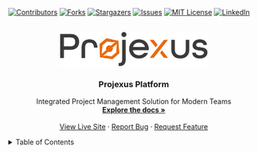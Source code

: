 <a id="readme-top"></a>

<!-- PROJECT SHIELDS -->
[![Contributors][contributors-shield]][contributors-url]
[![Forks][forks-shield]][forks-url]
[![Stargazers][stars-shield]][stars-url]
[![Issues][issues-shield]][issues-url]
[![MIT License][license-shield]][license-url]
[![LinkedIn][linkedin-shield]][linkedin-url]

<!-- PROJECT LOGO -->
<br />
<div align="center">
  <a href="https://github.com/hsinemt/Integrated-project-management-application">
    <img src="images/logo.png" alt="Projexus Logo" width="300" height="auto">
  </a>

<h3 align="center">Projexus Platform</h3>

  <p align="center">
    Integrated Project Management Solution for Modern Teams
    <br />
    <a href="https://github.com/hsinemt/Integrated-project-management-application"><strong>Explore the docs »</strong></a>
    <br />
    <br />
    <a href="https://projexus.live/">View Live Site</a>
    ·
    <a href="https://github.com/hsinemt/Integrated-project-management-application/issues/new?labels=bug">Report Bug</a>
    ·
    <a href="https://github.com/hsinemt/Integrated-project-management-application/issues/new?labels=enhancement">Request Feature</a>
  </p>
</div>

<!-- TABLE OF CONTENTS -->
<details>
  <summary>Table of Contents</summary>

- [Overview](#overview)
- [Key Features](#key-features)
- [Screenshots](#screenshots)
- [Quick Start](#quick-start)
- [Technology Stack](#technology-stack)
- [Architecture](#architecture)
- [Detailed Features](#detailed-features)
- [Project Structure](#project-structure)
- [Installation Guide](#installation-guide)
    - [Prerequisites](#prerequisites)
    - [Local Development](#local-development)
    - [Docker Deployment](#docker-deployment)
- [API Documentation](#api-documentation)
- [CI/CD Pipeline](#cicd-pipeline)
- [Contributing](#contributing)
- [Troubleshooting & FAQs](#troubleshooting--faqs)
- [Roadmap](#roadmap)
- [Team & Contributors](#team--contributors)
- [License](#license)
- [Contact & Support](#contact--support)

## 🚀 Overview

Projexus Platform is a comprehensive project management application designed to streamline team collaboration, task management, and project tracking. The platform integrates various features including task boards, chat functionality, file management, calendars, and AI-powered tools to enhance productivity and project coordination.


## ✨ Key Features

* **Unified Project Dashboard** - Get a bird's eye view of all your projects in one place
* **Smart Task Management** - AI-powered task organization and priority suggestions
* **Real-time Collaboration** - Chat and collaborative document editing
* **Advanced Analytics** - Customizable reports and performance metrics
* **Seamless Integration** - Connect with tools you already use
* **Enterprise-grade Security** - Role-based access control and data protection

<p align="right">(<a href="#readme-top">back to top</a>)</p>



<!-- SCREENSHOTS -->
## Screenshots

[![Dashboard View][screenshot-dashboard]](https://example.com)
[![Task Details][screenshot-taskboard]](https://example.com)

<p align="right">(<a href="#readme-top">back to top</a>)</p>



<!-- QUICK START -->
## Quick Start

Get Projexus up and running in minutes:

```bash
# Clone the repository
git clone https://github.com/hsinemt/Integrated-project-management-application
cd Integrated-project-management-application

# Start with Docker Compose
docker-compose up -d

# Access the application
# Frontend: http://localhost
# Backend API: http://localhost:9777
```

<p align="right">(<a href="#readme-top">back to top</a>)</p>



<!-- TECHNOLOGY STACK -->
## Technology Stack

### Frontend

* [![React][React.js]][React-url]
* [![TypeScript][TypeScript.js]][TypeScript-url]
* [![Redux][Redux.js]][Redux-url]
* [![Bootstrap][Bootstrap.com]][Bootstrap-url]
* [![Material UI][Material-UI.js]][Material-UI-url]
* [![Ant Design][Ant-Design.js]][Ant-Design-url]
* [![Socket.io][Socket.io]][Socket-io-url]

### Backend

* [![Node.js][Node.js]][Node-url]
* [![Express][Express.js]][Express-url]
* [![MongoDB][MongoDB]][MongoDB-url]
* [![JWT][JWT]][JWT-url]
* [![Socket.io][Socket.io]][Socket-io-url]
* [![OpenAI][OpenAI]][OpenAI-url]

<p align="right">(<a href="#readme-top">back to top</a>)</p>

<!-- ARCHITECTURE -->
## Architecture

The Projexus Platform follows a microservices architecture with separate frontend and backend services communicating via RESTful APIs and WebSockets for real-time updates.

```mermaid
graph TD
    Client[Client Browser] --> Frontend[Frontend React App]
    Frontend --> |API Requests| Backend[Backend Server]
    Frontend <--> |WebSockets| RealTime[Real-time Service]
    Backend --> MongoDB[(MongoDB Database)]
    Backend --> FileStorage[(Cloud File Storage)]
    Backend --> AI[AI/ML Services]
    RealTime --> Backend
```

<p align="right">(<a href="#readme-top">back to top</a>)</p>



<!-- DETAILED FEATURES -->
## Detailed Features

<details>
  <summary><b>Project Management</b></summary>
  <ul>
    <li>Project creation, tracking, and detailed views</li>
    <li>Task boards with drag-and-drop functionality</li>
    <li>Task assignment and progress tracking</li>
    <li>Project timelines and milestones</li>
    <li>Resource allocation and capacity planning</li>
    <li>Multiple project view options (Kanban, list, calendar)</li>
  </ul>
</details>

<details>
  <summary><b>Team Collaboration</b></summary>
  <ul>
    <li>Real-time chat and messaging</li>
    <li>File sharing and document management</li>
    <li>Collaborative document editing</li>
  </ul>
</details>

<details>
  <summary><b>Task Management</b></summary>
  <ul>
    <li>Kanban boards for visual task management</li>
    <li>Todo lists and task prioritization</li>
    <li>Task dependencies and relationships</li>
    <li>Deadline tracking and notifications</li>
    <li>Recurring tasks automation</li>
    <li>Subtasks and checklists</li>
  </ul>
</details>

<details>
  <summary><b>User Management</b></summary>
  <ul>
    <li>Role-based access control</li>
    <li>User profiles and authentication</li>
    <li>Multi-factor authentication</li>
    <li>OAuth integration (Google, GitHub)</li>
    <li>Team organization and department structures</li>
    <li>User activity tracking</li>
  </ul>
</details>

<details>
  <summary><b>Calendar & Scheduling</b></summary>
  <ul>
    <li>Interactive calendar views</li>
    <li>Event scheduling and management</li>
    <li>Deadline visualization</li>
    <li>Time tracking</li>
    <li>Resource scheduling</li>
    <li>Integration with external calendars</li>
  </ul>
</details>

<details>
  <summary><b>AI-Powered Features</b></summary>
  <ul>
    <li>Natural language processing for task analysis</li>
    <li>AI-assisted project planning</li>
    <li>Generative AI tools for content creation</li>
    <li>Face recognition for authentication</li>
    <li>Smart resource allocation suggestions</li>
    <li>Predictive analytics for project timelines</li>
  </ul>
</details>

<details>
  <summary><b>Reporting & Analytics</b></summary>
  <ul>
    <li>Project progress dashboards</li>
    <li>Performance metrics and charts</li>
    <li>Custom reports generation</li>
    <li>Data visualization tools</li>
    <li>Export options (PDF, Excel, CSV)</li>
    <li>Automated reporting schedules</li>
  </ul>
</details>

<p align="right">(<a href="#readme-top">back to top</a>)</p>

<!-- PROJECT STRUCTURE -->
## Project Structure

```
/
├── Front-End/           # React frontend application
│   ├── src/             # Source code
│   │   ├── api/         # API integration
│   │   ├── core/        # Core components
│   │   ├── feature-module/ # Feature-specific modules
│   ├── public/          # Static assets
│   └── build/           # Production build
│
├── Back-End/            # Node.js backend application
│   ├── Config/          # Configuration files
│   ├── Controllers/     # Business logic handlers
│   ├── Middlewares/     # Custom middleware functions
│   ├── Models/          # Database schemas and models
│   ├── Routes/          # API route definitions
│   ├── services/        # Service layer
│   ├── uploads/         # File upload storage
│   └── server.js        # Main server entry point
│
├── docker-compose.yml   # Docker compose configuration
├── .github/workflows/   # CI/CD pipeline configurations
└── README.md            # This documentation file
```

<p align="right">(<a href="#readme-top">back to top</a>)</p>



<!-- INSTALLATION GUIDE -->
## Installation Guide

### Prerequisites

* Node.js 18.x or higher
* MongoDB 6.x or higher
* Docker and Docker Compose (for containerized deployment)
* Git

### Local Development

#### Backend Setup

```bash
# Navigate to backend directory
cd Back-End

# Install dependencies
npm install

# Create environment configuration
cp .env.example .env
# Edit .env with your configuration

# Start backend server
npm start
# Server available at http://localhost:9777
```

#### Frontend Setup

```bash
# Navigate to frontend directory
cd Front-End

# Install dependencies
npm install

# Start development server
npm start
# Frontend available at http://localhost:3000
```

### Docker Deployment

```bash
# Clone the repository
git clone https://github.com/hsinemt/Integrated-project-management-application
cd Integrated-project-management-application

# Create environment configuration
cp .env.example .env
# Edit .env with your configuration

# Start with Docker Compose
docker-compose up -d

# Access the application
# Frontend: http://localhost
# Backend API: http://localhost:9777
```

#### Using Pre-built Docker Images

```bash
docker pull ghcr.io/[repository-owner]/projexus-frontend:latest
docker pull ghcr.io/[repository-owner]/projexus-backend:latest
```

<p align="right">(<a href="#readme-top">back to top</a>)</p>

## 📚 API Documentation

The Projexus Platform provides a comprehensive RESTful API. Detailed documentation is available at:

- **Development Environment**: http://localhost:9777/api-docs
- **Production Environment**: https://api.projexusplatform.com/api-docs

Key API endpoints include:

- `/api/auth` - Authentication and user management
- `/api/projects` - Project CRUD operations
- `/api/tasks` - Task management
- `/api/teams` - Team organization
- `/api/files` - File storage and retrieval

## 🔄 CI/CD Pipeline

Projexus uses GitHub Actions for continuous integration and deployment. The pipeline runs tests, linting, security checks, and deploys Docker containers automatically.

### Main Pipeline Workflow

```mermaid
graph LR
    A[Code Push] --> B[Install Dependencies]
    B --> C[Run Tests & Linting]
    C --> D[Security Audit]
    D --> E[Build Docker Images]
    E --> F[Deploy to Registry]
```

The CI pipeline runs on pushes and pull requests to the main, development, and Code-Overview branches, while the CD part (deployment) only runs on pushes to the main branch.

## 🤝 Contributing

We welcome contributions to Projexus! Please follow these steps to contribute:

1. **Fork the Repository**
2. **Create a Branch**
   ```bash
   git checkout -b feature/your-feature-name
   ```
3. **Make Changes and Commit**
   ```bash
   git add .
   git commit -m "Add feature: your feature description"
   ```
4. **Push to Your Fork**
   ```bash
   git push origin feature/your-feature-name
   ```
5. **Create a Pull Request**
    - Ensure your code follows the project's coding standards
    - Include tests for new features
    - Update documentation as needed

Please review our [Contributing Guidelines](CONTRIBUTING.md) for more details.

<!-- TROUBLESHOOTING & FAQS -->
## Troubleshooting & FAQs

<details>
  <summary><b>Common Issues</b></summary>

### I'm getting a connection error with MongoDB
Ensure MongoDB is running and check your connection string in the `.env` file.

### The Docker containers won't start
Check if ports 80 and 9777 are already in use on your system.

### I can't log in with OAuth
Verify your OAuth credentials in the environment configuration.

### File uploads are failing
Check your Cloudinary configuration and ensure the uploads directory is writable.
</details>

<p align="right">(<a href="#readme-top">back to top</a>)</p>



<!-- ROADMAP -->
## Roadmap

- [x] Base project setup and infrastructure
- [x] User authentication and authorization
- [x] Project management core features
- [ ] Mobile application release
- [ ] Enhanced AI project assistant
- [ ] Advanced resource management
- [ ] Enterprise SSO integration
- [ ] Automated workflow builder
- [ ] Advanced reporting features

See the [open issues](https://github.com/hsinemt/Integrated-project-management-application/issues) for a full list of proposed features (and known issues).

<p align="right">(<a href="#readme-top">back to top</a>)</p>



<!-- TEAM & CONTRIBUTORS -->
## Team & Contributors

<a href="https://github.com/hsinemt/Integrated-project-management-application/graphs/contributors">
  <img src="https://contrib.rocks/image?repo=hsinemt/Integrated-project-management-application" alt="Contributors" />
</a>

Special thanks to all our contributors and team members who have helped make Projexus possible!

<p align="right">(<a href="#readme-top">back to top</a>)</p>



<!-- LICENSE -->
## License

Distributed under the MIT License. See `LICENSE.txt` for more information.

<p align="right">(<a href="#readme-top">back to top</a>)</p>



<!-- CONTACT & SUPPORT -->
## Contact & Support

Project Link: [https://github.com/hsinemt/Integrated-project-management-application](https://github.com/hsinemt/Integrated-project-management-application)
Official Website: [https://projexus.live/](https://projexus.live/)

* **Issues & Bug Reports**: [GitHub Issues](https://github.com/hsinemt/Integrated-project-management-application/issues)
* **Feature Requests**: [GitHub Discussions](https://github.com/hsinemt/Integrated-project-management-application/discussions)
* **Email Support**: support@projexusplatform.com

<p align="right">(<a href="#readme-top">back to top</a>)</p>



<!-- MARKDOWN LINKS & IMAGES -->
<!-- https://www.markdownguide.org/basic-syntax/#reference-style-links -->
[contributors-shield]: https://img.shields.io/github/contributors/hsinemt/Integrated-project-management-application.svg?style=for-the-badge
[contributors-url]: https://github.com/hsinemt/Integrated-project-management-application/graphs/contributors
[forks-shield]: https://img.shields.io/github/forks/hsinemt/Integrated-project-management-application.svg?style=for-the-badge
[forks-url]: https://github.com/hsinemt/Integrated-project-management-application/network/members
[stars-shield]: https://img.shields.io/github/stars/hsinemt/Integrated-project-management-application.svg?style=for-the-badge
[stars-url]: https://github.com/hsinemt/Integrated-project-management-application/stargazers
[issues-shield]: https://img.shields.io/github/issues/hsinemt/Integrated-project-management-application.svg?style=for-the-badge
[issues-url]: https://github.com/hsinemt/Integrated-project-management-application/issues
[license-shield]: https://img.shields.io/github/license/hsinemt/Integrated-project-management-application.svg?style=for-the-badge
[license-url]: https://github.com/hsinemt/Integrated-project-management-application/blob/master/LICENSE.txt
[linkedin-shield]: https://img.shields.io/badge/-LinkedIn-black.svg?style=for-the-badge&logo=linkedin&colorB=555
[linkedin-url]: https://www.linkedin.com/in/hsine-mtiraoui/
[screenshot-dashboard]: images/screenshot-dashboard.png
[screenshot-taskboard]: images/screenshot-taskboard.png
[screenshot-calendar]: images/screenshot-calendar.png
[screenshot-chat]: images/screenshot-chat.png
[React.js]: https://img.shields.io/badge/React-20232A?style=for-the-badge&logo=react&logoColor=61DAFB
[React-url]: https://reactjs.org/
[TypeScript.js]: https://img.shields.io/badge/TypeScript-007ACC?style=for-the-badge&logo=typescript&logoColor=white
[TypeScript-url]: https://www.typescriptlang.org/
[Redux.js]: https://img.shields.io/badge/Redux-593D88?style=for-the-badge&logo=redux&logoColor=white
[Redux-url]: https://redux.js.org/
[Bootstrap.com]: https://img.shields.io/badge/Bootstrap-563D7C?style=for-the-badge&logo=bootstrap&logoColor=white
[Bootstrap-url]: https://getbootstrap.com
[Material-UI.js]: https://img.shields.io/badge/Material--UI-0081CB?style=for-the-badge&logo=material-ui&logoColor=white
[Material-UI-url]: https://mui.com/
[Ant-Design.js]: https://img.shields.io/badge/Ant%20Design-0170FE?style=for-the-badge&logo=ant-design&logoColor=white
[Ant-Design-url]: https://ant.design/
[Node.js]: https://img.shields.io/badge/Node.js-43853D?style=for-the-badge&logo=node.js&logoColor=white
[Node-url]: https://nodejs.org/
[Express.js]: https://img.shields.io/badge/Express.js-404D59?style=for-the-badge
[Express-url]: https://expressjs.com/
[MongoDB]: https://img.shields.io/badge/MongoDB-4EA94B?style=for-the-badge&logo=mongodb&logoColor=white
[MongoDB-url]: https://www.mongodb.com/
[JWT]: https://img.shields.io/badge/JWT-000000?style=for-the-badge&logo=JSON%20web%20tokens&logoColor=white
[JWT-url]: https://jwt.io/
[Socket.io]: https://img.shields.io/badge/Socket.io-010101?style=for-the-badge&logo=socket.io&logoColor=white
[Socket-io-url]: https://socket.io/
[OpenAI]: https://img.shields.io/badge/OpenAI-412991?style=for-the-badge&logo=openai&logoColor=white
[OpenAI-url]: https://openai.com/
